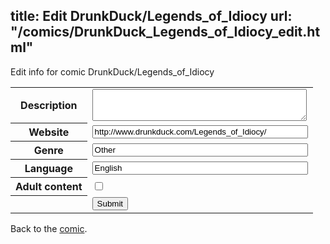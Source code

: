 title: Edit DrunkDuck/Legends_of_Idiocy
url: "/comics/DrunkDuck_Legends_of_Idiocy_edit.html"
---
Edit info for comic DrunkDuck/Legends_of_Idiocy

<form name="comic" action="http://gaepostmail.appspot.com/comic/" method="post">
<table class="comicinfo">
<tr>
<th>Description</th><td><textarea name="description" cols="40" rows="3"></textarea></td>
</tr>
<tr>
<th>Website</th><td><input type="text" name="url" value="http://www.drunkduck.com/Legends_of_Idiocy/" size="40"/></td>
</tr>
<tr>
<th>Genre</th><td><input type="text" name="genre" value="Other" size="40"/></td>
</tr>
<tr>
<th>Language</th><td><input type="text" name="language" value="English" size="40"/></td>
</tr>
<tr>
<th>Adult content</th><td><input type="checkbox" name="adult" value="adult" /></td>
</tr>
<tr>
<th></th><td>
<input type="hidden" name="comic" value="DrunkDuck_Legends_of_Idiocy" />
<input type="submit" name="submit" value="Submit" />
</td>
</tr>
</table>
</form>

Back to the [comic](DrunkDuck_Legends_of_Idiocy.html).
